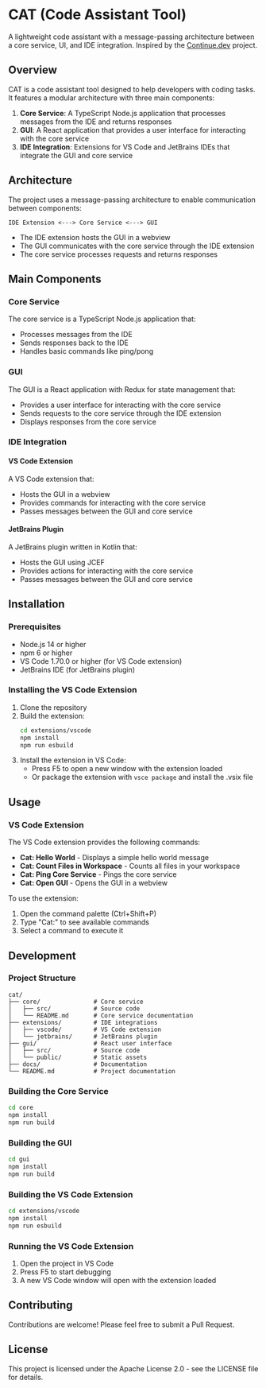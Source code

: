 # CAT (Code Assistant Tool)

A lightweight code assistant with a message-passing architecture between a core service, UI, and IDE integration. Inspired by the [Continue.dev](https://github.com/continuedev/continue) project.

## Overview

CAT is a code assistant tool designed to help developers with coding tasks. It features a modular architecture with three main components:

1. **Core Service**: A TypeScript Node.js application that processes messages from the IDE and returns responses
2. **GUI**: A React application that provides a user interface for interacting with the core service
3. **IDE Integration**: Extensions for VS Code and JetBrains IDEs that integrate the GUI and core service

## Architecture

The project uses a message-passing architecture to enable communication between components:

```
IDE Extension <---> Core Service <---> GUI
```

- The IDE extension hosts the GUI in a webview
- The GUI communicates with the core service through the IDE extension
- The core service processes requests and returns responses

## Main Components

### Core Service

The core service is a TypeScript Node.js application that:
- Processes messages from the IDE
- Sends responses back to the IDE
- Handles basic commands like ping/pong

### GUI

The GUI is a React application with Redux for state management that:
- Provides a user interface for interacting with the core service
- Sends requests to the core service through the IDE extension
- Displays responses from the core service

### IDE Integration

#### VS Code Extension

A VS Code extension that:
- Hosts the GUI in a webview
- Provides commands for interacting with the core service
- Passes messages between the GUI and core service

#### JetBrains Plugin

A JetBrains plugin written in Kotlin that:
- Hosts the GUI using JCEF
- Provides actions for interacting with the core service
- Passes messages between the GUI and core service

## Installation

### Prerequisites

- Node.js 14 or higher
- npm 6 or higher
- VS Code 1.70.0 or higher (for VS Code extension)
- JetBrains IDE (for JetBrains plugin)

### Installing the VS Code Extension

1. Clone the repository
2. Build the extension:
   ```bash
   cd extensions/vscode
   npm install
   npm run esbuild
   ```
3. Install the extension in VS Code:
   - Press F5 to open a new window with the extension loaded
   - Or package the extension with `vsce package` and install the .vsix file

## Usage

### VS Code Extension

The VS Code extension provides the following commands:

- **Cat: Hello World** - Displays a simple hello world message
- **Cat: Count Files in Workspace** - Counts all files in your workspace
- **Cat: Ping Core Service** - Pings the core service
- **Cat: Open GUI** - Opens the GUI in a webview

To use the extension:

1. Open the command palette (Ctrl+Shift+P)
2. Type "Cat:" to see available commands
3. Select a command to execute it

## Development

### Project Structure

```
cat/
├── core/               # Core service
│   ├── src/            # Source code
│   └── README.md       # Core service documentation
├── extensions/         # IDE integrations
│   ├── vscode/         # VS Code extension
│   └── jetbrains/      # JetBrains plugin
├── gui/                # React user interface
│   ├── src/            # Source code
│   └── public/         # Static assets
├── docs/               # Documentation
└── README.md           # Project documentation
```

### Building the Core Service

```bash
cd core
npm install
npm run build
```

### Building the GUI

```bash
cd gui
npm install
npm run build
```

### Building the VS Code Extension

```bash
cd extensions/vscode
npm install
npm run esbuild
```

### Running the VS Code Extension

1. Open the project in VS Code
2. Press F5 to start debugging
3. A new VS Code window will open with the extension loaded

## Contributing

Contributions are welcome! Please feel free to submit a Pull Request.

## License

This project is licensed under the Apache License 2.0 - see the LICENSE file for details.

